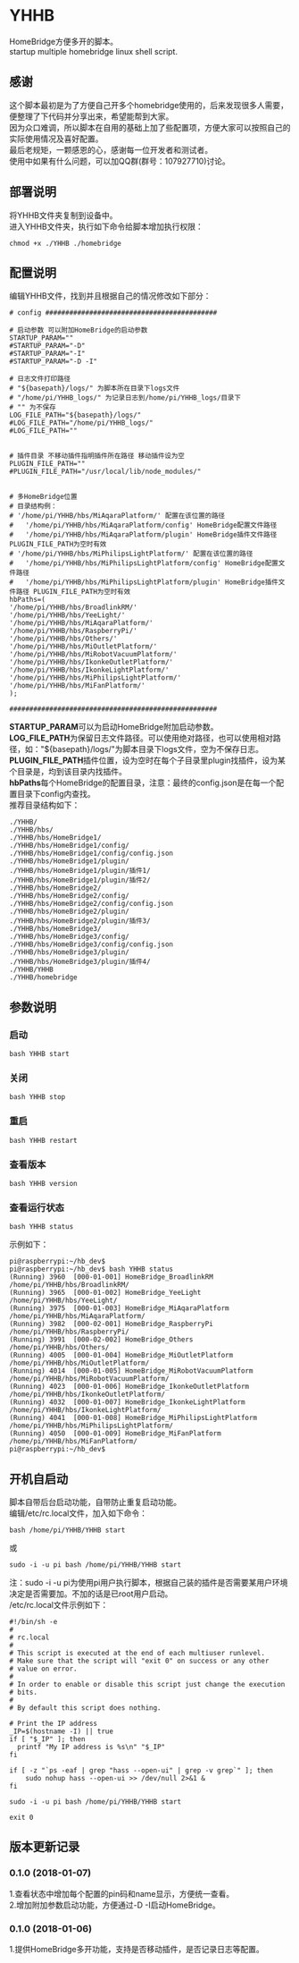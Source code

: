 # YHHB
    
HomeBridge方便多开的脚本。    
startup multiple homebridge linux shell script.    
   
## 感谢   
这个脚本最初是为了方便自己开多个homebridge使用的，后来发现很多人需要，便整理了下代码并分享出来，希望能帮到大家。    
因为众口难调，所以脚本在自用的基础上加了些配置项，方便大家可以按照自己的实际使用情况及喜好配置。    
最后老规矩，一颗感恩的心，感谢每一位开发者和测试者。    
使用中如果有什么问题，可以加QQ群(群号：107927710)讨论。    

## 部署说明
将YHHB文件夹复制到设备中。    
进入YHHB文件夹，执行如下命令给脚本增加执行权限：    
```
chmod +x ./YHHB ./homebridge
```

## 配置说明    
编辑YHHB文件，找到并且根据自己的情况修改如下部分：
```
# config ###########################################

# 启动参数 可以附加HomeBridge的启动参数
STARTUP_PARAM=""
#STARTUP_PARAM="-D"
#STARTUP_PARAM="-I"
#STARTUP_PARAM="-D -I"

# 日志文件打印路径
# "${basepath}/logs/" 为脚本所在目录下logs文件
# "/home/pi/YHHB_logs/" 为记录日志到/home/pi/YHHB_logs/目录下
# "" 为不保存
LOG_FILE_PATH="${basepath}/logs/"
#LOG_FILE_PATH="/home/pi/YHHB_logs/"
#LOG_FILE_PATH=""


# 插件目录 不移动插件指明插件所在路径 移动插件设为空
PLUGIN_FILE_PATH=""
#PLUGIN_FILE_PATH="/usr/local/lib/node_modules/"


# 多HomeBridge位置 
# 目录结构例：
# '/home/pi/YHHB/hbs/MiAqaraPlatform/' 配置在该位置的路径
#   '/home/pi/YHHB/hbs/MiAqaraPlatform/config' HomeBridge配置文件路径
#   '/home/pi/YHHB/hbs/MiAqaraPlatform/plugin' HomeBridge插件文件路径 PLUGIN_FILE_PATH为空时有效
# '/home/pi/YHHB/hbs/MiPhilipsLightPlatform/' 配置在该位置的路径
#   '/home/pi/YHHB/hbs/MiPhilipsLightPlatform/config' HomeBridge配置文件路径
#   '/home/pi/YHHB/hbs/MiPhilipsLightPlatform/plugin' HomeBridge插件文件路径 PLUGIN_FILE_PATH为空时有效
hbPaths=(
'/home/pi/YHHB/hbs/BroadlinkRM/'
'/home/pi/YHHB/hbs/YeeLight/'
'/home/pi/YHHB/hbs/MiAqaraPlatform/'
'/home/pi/YHHB/hbs/RaspberryPi/'
'/home/pi/YHHB/hbs/Others/'
'/home/pi/YHHB/hbs/MiOutletPlatform/'
'/home/pi/YHHB/hbs/MiRobotVacuumPlatform/'
'/home/pi/YHHB/hbs/IkonkeOutletPlatform/'
'/home/pi/YHHB/hbs/IkonkeLightPlatform/'
'/home/pi/YHHB/hbs/MiPhilipsLightPlatform/'
'/home/pi/YHHB/hbs/MiFanPlatform/'
);

####################################################
```
**STARTUP_PARAM**可以为启动HomeBridge附加启动参数。    
**LOG_FILE_PATH**为保留日志文件路径。可以使用绝对路径，也可以使用相对路径，如："${basepath}/logs/"为脚本目录下logs文件，空为不保存日志。    
**PLUGIN_FILE_PATH**插件位置，设为空时在每个子目录里plugin找插件，设为某个目录是，均到该目录内找插件。    
**hbPaths**每个HomeBridge的配置目录，注意：最终的config.json是在每一个配置目录下config内查找。    
推荐目录结构如下：
```
./YHHB/
./YHHB/hbs/
./YHHB/hbs/HomeBridge1/
./YHHB/hbs/HomeBridge1/config/
./YHHB/hbs/HomeBridge1/config/config.json
./YHHB/hbs/HomeBridge1/plugin/
./YHHB/hbs/HomeBridge1/plugin/插件1/
./YHHB/hbs/HomeBridge1/plugin/插件2/
./YHHB/hbs/HomeBridge2/
./YHHB/hbs/HomeBridge2/config/
./YHHB/hbs/HomeBridge2/config/config.json
./YHHB/hbs/HomeBridge2/plugin/
./YHHB/hbs/HomeBridge2/plugin/插件3/
./YHHB/hbs/HomeBridge3/
./YHHB/hbs/HomeBridge3/config/
./YHHB/hbs/HomeBridge3/config/config.json
./YHHB/hbs/HomeBridge3/plugin/
./YHHB/hbs/HomeBridge3/plugin/插件4/
./YHHB/YHHB
./YHHB/homebridge
```

## 参数说明
### 启动
```
bash YHHB start
```
### 关闭
```
bash YHHB stop
```
### 重启
```
bash YHHB restart
```
### 查看版本
```
bash YHHB version
```
### 查看运行状态
```
bash YHHB status
```
示例如下：    
```
pi@raspberrypi:~/hb_dev$ 
pi@raspberrypi:~/hb_dev$ bash YHHB status
(Running) 3960  [000-01-001] HomeBridge_BroadlinkRM     /home/pi/YHHB/hbs/BroadlinkRM/
(Running) 3965  [000-01-002] HomeBridge_YeeLight        /home/pi/YHHB/hbs/YeeLight/
(Running) 3975  [000-01-003] HomeBridge_MiAqaraPlatform /home/pi/YHHB/hbs/MiAqaraPlatform/
(Running) 3982  [000-02-001] HomeBridge_RaspberryPi     /home/pi/YHHB/hbs/RaspberryPi/
(Running) 3991  [000-02-002] HomeBridge_Others  /home/pi/YHHB/hbs/Others/
(Running) 4005  [000-01-004] HomeBridge_MiOutletPlatform        /home/pi/YHHB/hbs/MiOutletPlatform/
(Running) 4014  [000-01-005] HomeBridge_MiRobotVacuumPlatform   /home/pi/YHHB/hbs/MiRobotVacuumPlatform/
(Running) 4023  [000-01-006] HomeBridge_IkonkeOutletPlatform    /home/pi/YHHB/hbs/IkonkeOutletPlatform/
(Running) 4032  [000-01-007] HomeBridge_IkonkeLightPlatform     /home/pi/YHHB/hbs/IkonkeLightPlatform/
(Running) 4041  [000-01-008] HomeBridge_MiPhilipsLightPlatform  /home/pi/YHHB/hbs/MiPhilipsLightPlatform/
(Running) 4050  [000-01-009] HomeBridge_MiFanPlatform   /home/pi/YHHB/hbs/MiFanPlatform/
pi@raspberrypi:~/hb_dev$ 
```

## 开机自启动
脚本自带后台启动功能，自带防止重复启动功能。    
编辑/etc/rc.local文件，加入如下命令：    
```
bash /home/pi/YHHB/YHHB start
```
或    
```
sudo -i -u pi bash /home/pi/YHHB/YHHB start
```
注：sudo -i -u pi为使用pi用户执行脚本，根据自己装的插件是否需要某用户环境决定是否需要加。不加的话是已root用户启动。    
/etc/rc.local文件示例如下：
```
#!/bin/sh -e
#
# rc.local
#
# This script is executed at the end of each multiuser runlevel.
# Make sure that the script will "exit 0" on success or any other
# value on error.
#
# In order to enable or disable this script just change the execution
# bits.
#
# By default this script does nothing.

# Print the IP address
_IP=$(hostname -I) || true
if [ "$_IP" ]; then
  printf "My IP address is %s\n" "$_IP"
fi

if [ -z "`ps -eaf | grep "hass --open-ui" | grep -v grep`" ]; then
    sudo nohup hass --open-ui >> /dev/null 2>&1 &
fi

sudo -i -u pi bash /home/pi/YHHB/YHHB start

exit 0
```
## 版本更新记录
### 0.1.0 (2018-01-07)
1.查看状态中增加每个配置的pin码和name显示，方便统一查看。    
2.增加附加参数启动功能，方便通过-D -I启动HomeBridge。    
### 0.1.0 (2018-01-06)
1.提供HomeBridge多开功能，支持是否移动插件，是否记录日志等配置。   